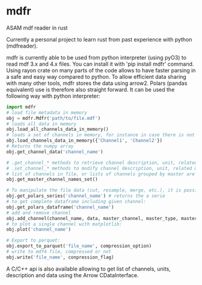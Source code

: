 # mdfr
ASAM mdf reader in rust

Currently a personal project to learn rust from past experience with python (mdfreader).

mdfr is currently able to be used from python interpreter (using pyO3) to read mdf 3.x and 4.x files. You can install it with 'pip install mdfr' command.
Using rayon crate on many parts of the code allows to have faster parsing in a safe and easy way compared to python.
To allow efficient data sharing with many other tools, mdfr stores the data using arrow2. Polars (pandas equivalent) use is therefore also straight forward.
It can be used the following way with python interpreter:

```python
import mdfr
# load file metadata in memory
obj = mdfr.Mdfr('path/to/file.mdf')
# loads all data in memory
obj.load_all_channels_data_in_memory()
# loads a set of channels in memory, for instance in case there is not enough free memory or for performance
obj.load_channels_data_in_memory({'Channel1', 'Channel2'})
# Returns the numpy array
obj.get_channel_data('channel_name')

# .get_channel_* methods to retrieve channel description, unit, related master name, type and data
# .set_channel_* methods to modify channel description, unit, related master name, type and data
# list of channels in file, or lists of channels grouped by master are available
obj.get_master_channel_names_set()

# To manipulate the file data (cut, resample, merge, etc.), it is possible to use polars:
obj.get_polars_series('channel_name') # returns the a serie
# to get complete dataframe including given channel:
obj.get_polars_dataframe('channel_name')
# add and remove channel
obj.add_channel(channel_name, data, master_channel, master_type, master_flag, unit, description)
# to plot a single channel with matplotlib:
obj.plot('channel_name')

# Export to parquet:
obj.export_to_parquet('file_name', compression_option)
# write to mdf4 file, compressed or not
obj.write('file_name', conpression_flag)
```

A C/C++ api is also available allowing to get list of channels, units, description and data using the Arrow CDataInterface.
